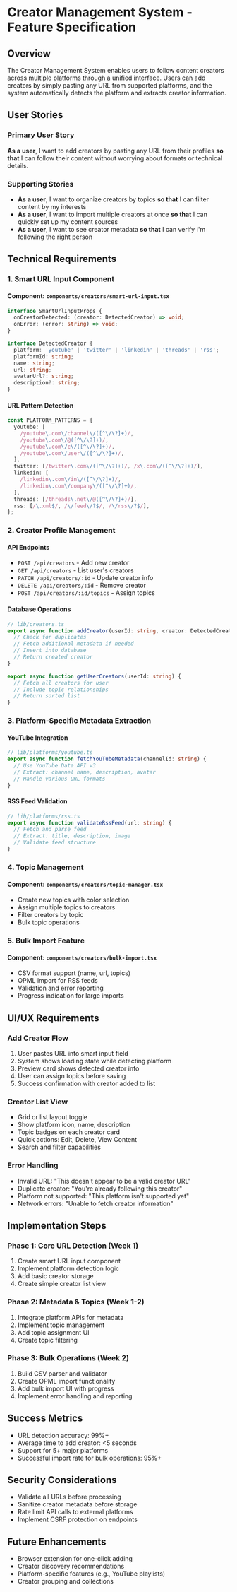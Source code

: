 # Creator Management System - Feature Specification

## Overview

The Creator Management System enables users to follow content creators across multiple platforms through a unified interface. Users can add creators by simply pasting any URL from supported platforms, and the system automatically detects the platform and extracts creator information.

## User Stories

### Primary User Story

**As a user**, I want to add creators by pasting any URL from their profiles **so that** I can follow their content without worrying about formats or technical details.

### Supporting Stories

- **As a user**, I want to organize creators by topics **so that** I can filter content by my interests
- **As a user**, I want to import multiple creators at once **so that** I can quickly set up my content sources
- **As a user**, I want to see creator metadata **so that** I can verify I'm following the right person

## Technical Requirements

### 1. Smart URL Input Component

#### Component: `components/creators/smart-url-input.tsx`

```typescript
interface SmartUrlInputProps {
  onCreatorDetected: (creator: DetectedCreator) => void;
  onError: (error: string) => void;
}

interface DetectedCreator {
  platform: 'youtube' | 'twitter' | 'linkedin' | 'threads' | 'rss';
  platformId: string;
  name: string;
  url: string;
  avatarUrl?: string;
  description?: string;
}
```

#### URL Pattern Detection

```typescript
const PLATFORM_PATTERNS = {
  youtube: [
    /youtube\.com\/channel\/([^\/\?]+)/,
    /youtube\.com\/@([^\/\?]+)/,
    /youtube\.com\/c\/([^\/\?]+)/,
    /youtube\.com\/user\/([^\/\?]+)/,
  ],
  twitter: [/twitter\.com\/([^\/\?]+)/, /x\.com\/([^\/\?]+)/],
  linkedin: [
    /linkedin\.com\/in\/([^\/\?]+)/,
    /linkedin\.com\/company\/([^\/\?]+)/,
  ],
  threads: [/threads\.net\/@([^\/\?]+)/],
  rss: [/\.xml$/, /\/feed\/?$/, /\/rss\/?$/],
};
```

### 2. Creator Profile Management

#### API Endpoints

- `POST /api/creators` - Add new creator
- `GET /api/creators` - List user's creators
- `PATCH /api/creators/:id` - Update creator info
- `DELETE /api/creators/:id` - Remove creator
- `POST /api/creators/:id/topics` - Assign topics

#### Database Operations

```typescript
// lib/creators.ts
export async function addCreator(userId: string, creator: DetectedCreator) {
  // Check for duplicates
  // Fetch additional metadata if needed
  // Insert into database
  // Return created creator
}

export async function getUserCreators(userId: string) {
  // Fetch all creators for user
  // Include topic relationships
  // Return sorted list
}
```

### 3. Platform-Specific Metadata Extraction

#### YouTube Integration

```typescript
// lib/platforms/youtube.ts
export async function fetchYouTubeMetadata(channelId: string) {
  // Use YouTube Data API v3
  // Extract: channel name, description, avatar
  // Handle various URL formats
}
```

#### RSS Feed Validation

```typescript
// lib/platforms/rss.ts
export async function validateRssFeed(url: string) {
  // Fetch and parse feed
  // Extract: title, description, image
  // Validate feed structure
}
```

### 4. Topic Management

#### Component: `components/creators/topic-manager.tsx`

- Create new topics with color selection
- Assign multiple topics to creators
- Filter creators by topic
- Bulk topic operations

### 5. Bulk Import Feature

#### Component: `components/creators/bulk-import.tsx`

- CSV format support (name, url, topics)
- OPML import for RSS feeds
- Validation and error reporting
- Progress indication for large imports

## UI/UX Requirements

### Add Creator Flow

1. User pastes URL into smart input field
2. System shows loading state while detecting platform
3. Preview card shows detected creator info
4. User can assign topics before saving
5. Success confirmation with creator added to list

### Creator List View

- Grid or list layout toggle
- Show platform icon, name, description
- Topic badges on each creator card
- Quick actions: Edit, Delete, View Content
- Search and filter capabilities

### Error Handling

- Invalid URL: "This doesn't appear to be a valid creator URL"
- Duplicate creator: "You're already following this creator"
- Platform not supported: "This platform isn't supported yet"
- Network errors: "Unable to fetch creator information"

## Implementation Steps

### Phase 1: Core URL Detection (Week 1)

1. Create smart URL input component
2. Implement platform detection logic
3. Add basic creator storage
4. Create simple creator list view

### Phase 2: Metadata & Topics (Week 1-2)

1. Integrate platform APIs for metadata
2. Implement topic management
3. Add topic assignment UI
4. Create topic filtering

### Phase 3: Bulk Operations (Week 2)

1. Build CSV parser and validator
2. Create OPML import functionality
3. Add bulk import UI with progress
4. Implement error handling and reporting

## Success Metrics

- URL detection accuracy: 99%+
- Average time to add creator: <5 seconds
- Support for 5+ major platforms
- Successful import rate for bulk operations: 95%+

## Security Considerations

- Validate all URLs before processing
- Sanitize creator metadata before storage
- Rate limit API calls to external platforms
- Implement CSRF protection on endpoints

## Future Enhancements

- Browser extension for one-click adding
- Creator discovery recommendations
- Platform-specific features (e.g., YouTube playlists)
- Creator grouping and collections
